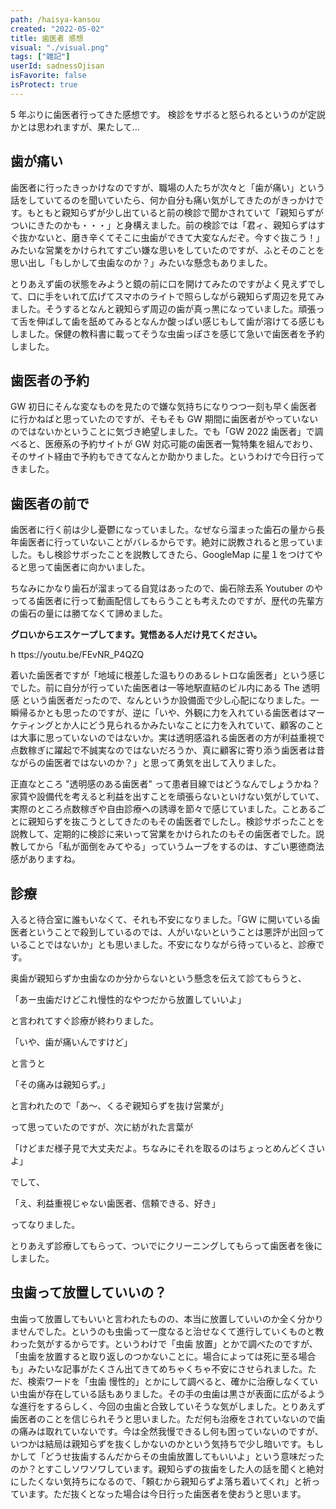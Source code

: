 ```yaml
---
path: /haisya-kansou
created: "2022-05-02"
title: 歯医者 感想
visual: "./visual.png"
tags: ["雑記"]
userId: sadnessOjisan
isFavorite: false
isProtect: true
---
```


5 年ぶりに歯医者行ってきた感想です。
検診をサボると怒られるというのが定説かとは思われますが、果たして...

## 歯が痛い

歯医者に行ったきっかけなのですが、職場の人たちが次々と「歯が痛い」という話をしていてるのを聞いていたら、何か自分も痛い気がしてきたのがきっかけです。もともと親知らずが少し出ていると前の検診で聞かされていて「親知らずがついにきたのかも・・・」と身構えました。前の検診では「君ィ、親知らずはすぐ抜かないと、磨き辛くてそこに虫歯ができて大変なんだぞ。今すぐ抜こう！」みたいな営業をかけられてすごい嫌な思いをしていたのですが、ふとそのことを思い出し「もしかして虫歯なのか？」みたいな懸念もありました。

とりあえず歯の状態をみようと鏡の前に口を開けてみたのですがよく見えずでして、口に手をいれて広げてスマホのライトで照らしながら親知らず周辺を見てみました。そうするとなんと親知らず周辺の歯が真っ黒になっていました。頑張って舌を伸ばして歯を舐めてみるとなんか酸っぱい感じもして歯が溶けてる感じもしました。保健の教科書に載ってそうな虫歯っぽさを感じて急いで歯医者を予約しました。

## 歯医者の予約

GW 初日にそんな変なものを見たので嫌な気持ちになりつつ一刻も早く歯医者に行かねばと思っていたのですが、そもそも GW 期間に歯医者がやっていないのではないかということに気づき絶望しました。でも「GW 2022 歯医者」で調べると、医療系の予約サイトが GW 対応可能の歯医者一覧特集を組んでおり、そのサイト経由で予約もできてなんとか助かりました。というわけで今日行ってきました。

## 歯医者の前で

歯医者に行く前は少し憂鬱になっていました。なぜなら溜まった歯石の量から長年歯医者に行っていないことがバレるからです。絶対に説教されると思っていました。もし検診サボったことを説教してきたら、GoogleMap に星１をつけてやると思って歯医者に向かいました。

ちなみにかなり歯石が溜まってる自覚はあったので、歯石除去系 Youtuber のやってる歯医者に行って動画配信してもらうことも考えたのですが、歴代の先輩方の歯石の量には勝てなくて諦めました。

**グロいからエスケープしてます。覚悟ある人だけ見てください。**

h ttps://youtu.be/FEvNR_P4QZQ

着いた歯医者ですが「地域に根差した温もりのあるレトロな歯医者」という感じでした。前に自分が行っていた歯医者は一等地駅直結のビル内にある The 透明感 という歯医者だったので、なんというか設備面で少し心配になりました。一瞬帰るかとも思ったのですが、逆に「いや、外観に力を入れている歯医者はマーケティングとか人にどう見られるかみたいなことに力を入れていて、顧客のことは大事に思っていないのではないか。実は透明感溢れる歯医者の方が利益重視で点数稼ぎに躍起で不誠実なのではないだろうか、真に顧客に寄り添う歯医者は昔ながらの歯医者ではないのか？」と思って勇気を出して入りました。

正直なところ "透明感のある歯医者" って患者目線ではどうなんでしょうかね？家賃や設備代を考えると利益を出すことを頑張らないといけない気がしていて、実際のところ点数稼ぎや自由診療への誘導を節々で感じていました。ことあるごとに親知らずを抜こうとしてきたのもその歯医者でしたし。検診サボったことを説教して、定期的に検診に来いって営業をかけられたのもその歯医者でした。説教してから「私が面倒をみてやる」っていうムーブをするのは、すごい悪徳商法感がありますね。

## 診療

入ると待合室に誰もいなくて、それも不安になりました。「GW に開いている歯医者ということで殺到しているのでは、人がいないということは悪評が出回っていることではないか」とも思いました。不安になりながら待っていると、診療です。

奥歯が親知らずか虫歯なのか分からないという懸念を伝えて診てもらうと、

「あー虫歯だけどこれ慢性的なやつだから放置していいよ」

と言われてすぐ診療が終わりました。

「いや、歯が痛いんですけど」

と言うと

「その痛みは親知らず。」

と言われたので「あ〜、くるぞ親知らずを抜け営業が」

って思っていたのですが、次に紡がれた言葉が

「けどまだ様子見で大丈夫だよ。ちなみにそれを取るのはちょっとめんどくさいよ」

でして、

「え、利益重視じゃない歯医者、信頼できる、好き」

ってなりました。

とりあえず診療してもらって、ついでにクリーニングしてもらって歯医者を後にしました。

## 虫歯って放置していいの？

虫歯って放置してもいいと言われたものの、本当に放置していいのか全く分かりませんでした。というのも虫歯って一度なると治せなくて進行していくものと教わった気がするからです。というわけで「虫歯 放置」とかで調べたのですが、「虫歯を放置すると取り返しのつかないことに。場合によっては死に至る場合も」みたいな記事がたくさん出てきてめちゃくちゃ不安にさせられました。ただ、検索ワードを「虫歯 慢性的」とかにして調べると、確かに治療しなくていい虫歯が存在している話もありました。その手の虫歯は黒さが表面に広がるような進行をするらしく、今回の虫歯と合致していそうな気がしました。とりあえず歯医者のことを信じられそうと思いました。ただ何も治療をされていないので歯の痛みは取れていないです。今は全然我慢できるし何も困っていないのですが、いつかは結局は親知らずを抜くしかないのかという気持ちで少し暗いです。もしかして「どうせ抜歯するんだからその虫歯放置してもいいよ」という意味だったのか？とすこしソワソワしています。親知らずの抜歯をした人の話を聞くと絶対にしたくない気持ちになるので、「頼むから親知らずよ落ち着いてくれ」と祈っています。ただ抜くとなった場合は今日行った歯医者を使おうと思います。
